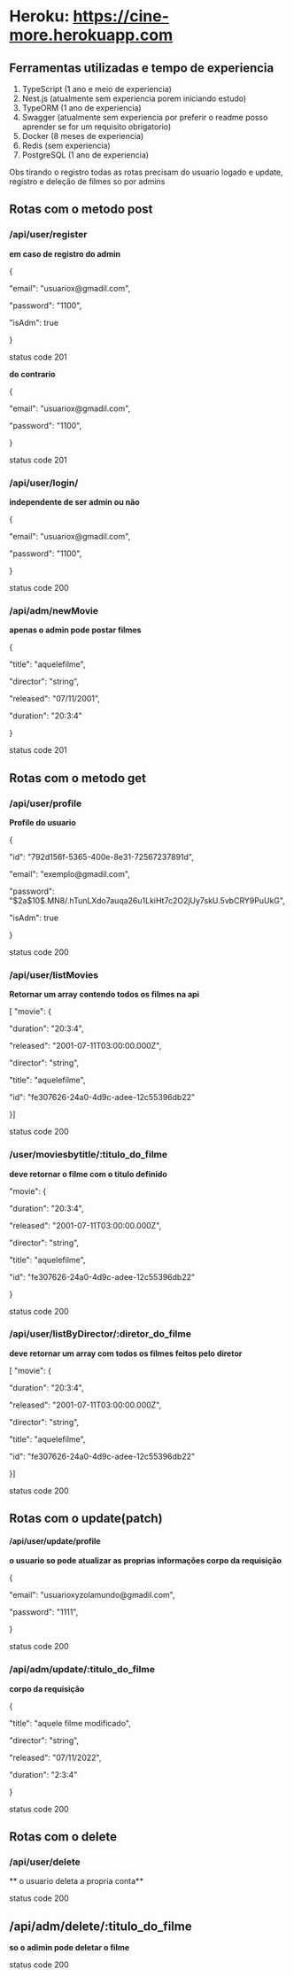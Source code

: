 # Heroku: https://cine-more.herokuapp.com

## Ferramentas utilizadas e tempo de experiencia

1. TypeScript (1 ano e meio de experiencia)
2. Nest.js (atualmente sem experiencia porem iniciando estudo)
3. TypeORM (1 ano de experiencia)
4. Swagger (atualmente sem experiencia por preferir o readme posso aprender se for um requisito obrigatorio)
5. Docker (8 meses de experiencia)
6. Redis (sem experiencia)
7. PostgreSQL (1 ano de experiencia)

Obs tirando o registro todas as rotas precisam do usuario logado e update, registro e deleção de filmes so por admins

## Rotas com o metodo post

### /api/user/register

**em caso de registro do admin**

<p>{
<p>	"email": "usuariox@gmadil.com",
<p>	"password": "1100",
<p>	"isAdm": true
<p>}

status code 201

**do contrario**

<p>{
<p>	"email": "usuariox@gmadil.com",
<p>	"password": "1100",
<p>}

status code 201

### /api/user/login/

**independente de ser admin ou não**

<p>{
<p>	"email": "usuariox@gmadil.com",
<p>	"password": "1100",
<p>}

status code 200

### /api/adm/newMovie

**apenas o admin pode postar filmes**

<p>{
<p>"title": "aquelefilme",
<p>"director": "string",
<p>"released": "07/11/2001",
<p>"duration": "20:3:4"
<p>}

status code 201

## Rotas com o metodo get

### /api/user/profile

**Profile do usuario**

<p>{
<p>"id": "792d156f-5365-400e-8e31-72567237891d",
<p>"email": "exemplo@gmadil.com",
<p>"password": "$2a$10$.MN8/.hTunLXdo7auqa26u1LkiHt7c2O2jUy7skU.5vbCRY9PuUkG",
<p>"isAdm": true
<p>}

status code 200

### /api/user/listMovies

**Retornar um array contendo todos os filmes na api**

<p>[ "movie": {
<p>"duration": "20:3:4",
<p>"released": "2001-07-11T03:00:00.000Z",
<p>"director": "string",
<p>"title": "aquelefilme",
<p>"id": "fe307626-24a0-4d9c-adee-12c55396db22"
<p>}]

status code 200

### /user/moviesbytitle/:titulo_do_filme

**deve retornar o filme com o titulo definido**

<p>"movie": {
<p>"duration": "20:3:4",
<p>"released": "2001-07-11T03:00:00.000Z",
<p>"director": "string",
<p>"title": "aquelefilme",
<p>"id": "fe307626-24a0-4d9c-adee-12c55396db22"
<p>}

status code 200

### /api/user/listByDirector/:diretor_do_filme

**deve retornar um array com todos os filmes feitos pelo diretor**

<p>[ "movie": {
<p>"duration": "20:3:4",
<p>"released": "2001-07-11T03:00:00.000Z",
<p>"director": "string",
<p>"title": "aquelefilme",
<p>"id": "fe307626-24a0-4d9c-adee-12c55396db22"
<p>}]

status code 200

## Rotas com o update(patch)

#### /api/user/update/profile

**o usuario so pode atualizar as proprias informações corpo da requisição**

<p>{
<p>	"email": "usuarioxyzolamundo@gmadil.com",
<p>	"password": "1111",
<p>}

status code 200

### /api/adm/update/:titulo_do_filme

**corpo da requisição**

<p>{
<p>"title": "aquele filme modificado",
<p>"director": "string",
<p>"released": "07/11/2022",
<p>"duration": "2:3:4"
<p>}

status code 200

## Rotas com o delete

### /api/user/delete

** o usuario deleta a propria conta**

status code 200

## /api/adm/delete/:titulo_do_filme

**so o adimin pode deletar o filme**

status code 200
